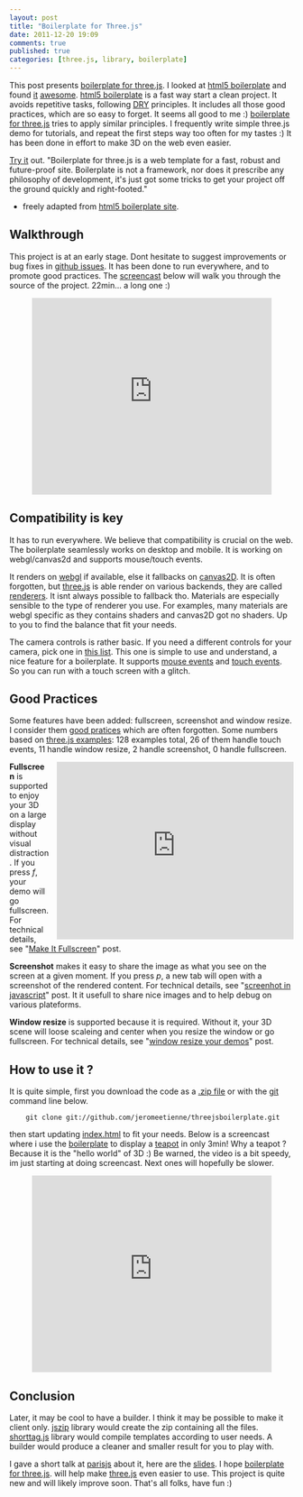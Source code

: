 ```yaml
---
layout: post
title: "Boilerplate for Three.js"
date: 2011-12-20 19:09
comments: true
published: true
categories: [three.js, library, boilerplate]
---
```


This post presents
[boilerplate for three.js](https://github.com/jeromeetienne/threejsboilerplate).
I looked at 
[html5 boilerplate](http://html5boilerplate.com/)
and found
[it](http://www.youtube.com/watch?v=NMEB78VX2P0)
[awesome](http://www.youtube.com/watch?v=oDlsOyPKUTM).
[html5 boilerplate](http://html5boilerplate.com/)
is a fast way start a clean project. 
It avoids repetitive tasks, following [DRY](http://en.wikipedia.org/wiki/Don't_repeat_yourself) principles.
It includes all those good practices, which are so easy to forget.
It seems all good to me :)
[boilerplate for three.js](https://github.com/jeromeetienne/threejsboilerplate) tries to apply similar principles.
I frequently write simple three.js demo for tutorials, and repeat the first steps way too often for my tastes :)
It has been done in effort to make 3D on the web even easier.

[Try it](http://jeromeetienne.github.com/threejsboilerplate/) out.
"Boilerplate for three.js is a web template for a fast, robust and future-proof site.
Boilerplate is not a framework, nor does it prescribe any philosophy of
development, it's just got some tricks to get your project off the ground
quickly and right-footed."
- freely adapted from [html5 boilerplate site](http://html5boilerplate.com/).

## Walkthrough

This project is at an early stage.
Dont hesitate to suggest improvements or
bug fixes in
[github issues](https://github.com/jeromeetienne/threejsboilerplate/issues).
It has been done to run everywhere, and to promote good practices.
The
[screencast](http://www.youtube.com/watch?v=kOReCN5t2Eo)
below will walk you through the source of the project.
22min... a long one :)

<center>
	<iframe width="425" height="349" src="http://www.youtube.com/embed/kOReCN5t2Eo?hl=en&fs=1" frameborder="0" allowfullscreen></iframe>
</center>

<!-- more -->

## Compatibility is key

It has to run everywhere.
We believe that compatibility is crucial on the web.
The boilerplate seamlessly works on desktop and mobile.
It is working on webgl/canvas2d and supports mouse/touch events.

It renders on
[webgl](http://en.wikipedia.org/wiki/WebGL)
if available, else it fallbacks on
[canvas2D](http://html5doctor.com/an-introduction-to-the-canvas-2d-api/).
It is often forgotten, but [three.js]() is able render on various backends,
they are called [renderers](https://github.com/mrdoob/three.js/tree/master/src/renderers).
It isnt always possible to fallback tho.
Materials are especially sensible to the type of renderer you use.
For examples, many materials are webgl specific as they contains shaders and canvas2D got no shaders.
Up to you to find the balance that fit your needs.

The camera controls is rather basic.
If you need a different controls for your camera, pick one in
[this list](https://github.com/mrdoob/three.js/tree/master/src/extras/controls).
This one is simple to use and understand, a nice feature for a boilerplate.
It supports
[mouse events](http://www.quirksmode.org/js/events_mouse.html)
and
[touch events](https://developer.mozilla.org/en/DOM/Touch_events).
So you can run with a touch screen with a glitch.

## Good Practices

Some features have been added: fullscreen, screenshot and window resize.
I consider them [good pratices](http://en.wikipedia.org/wiki/Best_practice) which are often forgotten.
Some numbers based on [three.js examples](https://github.com/mrdoob/three.js/tree/master/examples):
128 examples total, 
26 of them handle touch events, 
11 handle window resize,
2 handle screenshot,
0 handle fullscreen.

<iframe src="http://jeromeetienne.github.com/threejsboilerplate"
	webkitallowfullscreen mozallowfullscreen allowfullscreen 
	width="420" height="315" frameborder="0" style="float: right; margin-left: 1em;">
</iframe>

**Fullscreen** is supported to enjoy your 3D on a large display
without visual distraction.
If you press *f*, your demo will go fullscreen.
For technical details, see "[Make It Fullscreen](/blog/2011/11/17/lets-make-a-3d-game-make-it-fullscreen/)" post.

**Screenshot** makes it easy to share the image
as what you see on the screen at a given moment.
If you press *p*, a new tab will open with a screenshot of the rendered content.
For technical details, see "[screenhot in javascript](/blog/2011/09/03/screenshot-in-javascript/)" post.
It it usefull to share nice images and to help debug on various plateforms.

**Window resize** is supported because it is required. Without it, your 3D scene will loose scaleing and center
when you resize the window or go fullscreen.
For technical details, see "[window resize your demos](/blog/2011/08/30/window-resize-for-your-demos/)" post.

## How to use it ?

It is quite simple, first you download the code as
a [.zip file](https://github.com/jeromeetienne/threejsboilerplate/zipball/master)
or with the [git](http://git-scm.com/) command line below.

```
	git clone git://github.com/jeromeetienne/threejsboilerplate.git
```

then start updating [index.html](https://github.com/jeromeetienne/threejsboilerplate/blob/master/index.html) to
fit your needs.
Below is a screencast where i use the
[boilerplate](https://github.com/jeromeetienne/threejsboilerplate)
to display a
[teapot](http://en.wikipedia.org/wiki/Utah_teapot)
in only 3min!
Why a teapot ? Because it is the "hello world" of 3D :)
Be warned, the video is a bit speedy, im just starting at doing screencast.
Next ones will hopefully be slower.

<center>
	<iframe width="425" height="349" src="http://www.youtube.com/embed/0XPOCi6FJX0?hl=en&fs=1" frameborder="0" allowfullscreen></iframe>
</center>

## Conclusion

Later, it may be cool to have a builder.
I think it may be possible to make it client only.
[jszip](http://jszip.stuartk.co.uk/) library would create the zip containing all the files.
[shorttag.js](https://github.com/jeromeetienne/shorttag.js) library would compile templates according to user needs.
A builder would produce a cleaner and smaller result for you to play with.

I gave a short talk at [parisjs](http://parisjs.org) about it, here are the [slides](http://jeromeetienne.github.com/slides-3jsbp-parisjs14).
I hope
[boilerplate for three.js](https://github.com/jeromeetienne/threejsboilerplate).
will help make
[three.js](https://github.com/mrdoob/three.js/)
even easier to use.
This project is quite new and will likely improve soon.
That's all folks, have fun :)
